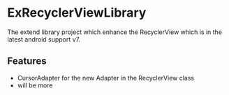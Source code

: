 ExRecyclerViewLibrary
=====================

The extend library project which enhance the RecyclerView which is in the latest android support v7. 

Features
--------
* CursorAdapter for the new Adapter in the RecyclerView class 
* will be more
